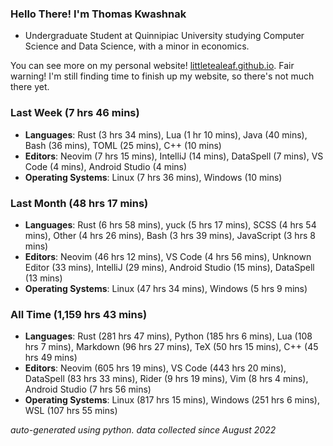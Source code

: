 
### Hello There! I'm Thomas Kwashnak

- Undergraduate Student at Quinnipiac University studying Computer Science and Data Science, with a minor in economics.

You can see more on my personal website! [littletealeaf.github.io](https://littletealeaf.github.io). Fair warning! I'm still finding time to finish up my website, so there's not much there yet.

### Last Week (7 hrs 46 mins)
- **Languages**: Rust (3 hrs 34 mins), Lua (1 hr 10 mins), Java (40 mins), Bash (36 mins), TOML (25 mins), C++ (10 mins)
- **Editors**: Neovim (7 hrs 15 mins), IntelliJ (14 mins), DataSpell (7 mins), VS Code (4 mins), Android Studio (4 mins)
- **Operating Systems**: Linux (7 hrs 36 mins), Windows (10 mins)
    
### Last Month (48 hrs 17 mins)
- **Languages**: Rust (6 hrs 58 mins), yuck (5 hrs 17 mins), SCSS (4 hrs 54 mins), Other (4 hrs 26 mins), Bash (3 hrs 39 mins), JavaScript (3 hrs 8 mins)
- **Editors**: Neovim (46 hrs 12 mins), VS Code (4 hrs 56 mins), Unknown Editor (33 mins), IntelliJ (29 mins), Android Studio (15 mins), DataSpell (13 mins)
- **Operating Systems**: Linux (47 hrs 34 mins), Windows (5 hrs 9 mins)
    
### All Time (1,159 hrs 43 mins)
- **Languages**: Rust (281 hrs 47 mins), Python (185 hrs 6 mins), Lua (108 hrs 7 mins), Markdown (96 hrs 27 mins), TeX (50 hrs 15 mins), C++ (45 hrs 49 mins)
- **Editors**: Neovim (605 hrs 19 mins), VS Code (443 hrs 20 mins), DataSpell (83 hrs 33 mins), Rider (9 hrs 19 mins), Vim (8 hrs 4 mins), Android Studio (7 hrs 56 mins)
- **Operating Systems**: Linux (817 hrs 15 mins), Windows (251 hrs 6 mins), WSL (107 hrs 55 mins)
    

*auto-generated using python. data collected since August 2022*
